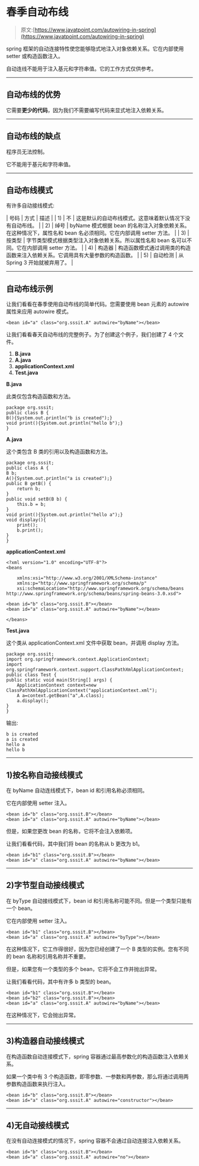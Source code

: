 # 春季自动布线

> 原文:[https://www.javatpoint.com/autowiring-in-spring](https://www.javatpoint.com/autowiring-in-spring)

spring 框架的自动连接特性使您能够隐式地注入对象依赖关系。它在内部使用 setter 或构造函数注入。

自动连线不能用于注入基元和字符串值。它的工作方式仅供参考。

* * *

## 自动布线的优势

它需要**更少的代码**，因为我们不需要编写代码来显式地注入依赖关系。

* * *

## 自动布线的缺点

程序员无法控制。

它不能用于基元和字符串值。

* * *

## 自动布线模式

有许多自动接线模式:

| 号码 | 方式 | 描述 |
| 1) | 不 | 这是默认的自动布线模式。这意味着默认情况下没有自动布线。 |
| 2) | 绰号 | byName 模式根据 bean 的名称注入对象依赖关系。在这种情况下，属性名和 bean 名必须相同。它在内部调用 setter 方法。 |
| 3) | 按类型 | 字节类型模式根据类型注入对象依赖关系。所以属性名和 bean 名可以不同。它在内部调用 setter 方法。 |
| 4) | 构造器 | 构造函数模式通过调用类的构造函数来注入依赖关系。它调用具有大量参数的构造函数。 |
| 5) | 自动检测 | 从 Spring 3 开始就被弃用了。 |

* * *

## 自动布线示例

让我们看看在春季使用自动布线的简单代码。您需要使用 bean 元素的 autowire 属性来应用 autowire 模式。

```
<bean id="a" class="org.sssit.A" autowire="byName"></bean>

```

让我们看看春天自动布线的完整例子。为了创建这个例子，我们创建了 4 个文件。

1.  **B.java**
2.  **A.java**
3.  **applicationContext.xml**
4.  **Test.java**

**B.java**

此类仅包含构造函数和方法。

```
package org.sssit;
public class B {
B(){System.out.println("b is created");}
void print(){System.out.println("hello b");}
}

```

**A.java**

这个类包含 B 类的引用以及构造函数和方法。

```
package org.sssit;
public class A {
B b;
A(){System.out.println("a is created");}
public B getB() {
	return b;
}
public void setB(B b) {
	this.b = b;
}
void print(){System.out.println("hello a");}
void display(){
	print();
	b.print();
}
}

```

**applicationContext.xml**

```
<?xml version="1.0" encoding="UTF-8"?>
<beans

	xmlns:xsi="http://www.w3.org/2001/XMLSchema-instance"
	xmlns:p="http://www.springframework.org/schema/p"
	xsi:schemaLocation="http://www.springframework.org/schema/beans 
http://www.springframework.org/schema/beans/spring-beans-3.0.xsd">

<bean id="b" class="org.sssit.B"></bean>
<bean id="a" class="org.sssit.A" autowire="byName"></bean>

</beans>

```

**Test.java**

这个类从 applicationContext.xml 文件中获取 bean，并调用 display 方法。

```
package org.sssit;
import org.springframework.context.ApplicationContext;
import org.springframework.context.support.ClassPathXmlApplicationContext;
public class Test {
public static void main(String[] args) {
	ApplicationContext context=new ClassPathXmlApplicationContext("applicationContext.xml");
	A a=context.getBean("a",A.class);
	a.display();
}
}

```

输出:

```
b is created
a is created
hello a
hello b

```

* * *

## 1)按名称自动接线模式

在 byName 自动连线模式下，bean id 和引用名称必须相同。

它在内部使用 setter 注入。

```
<bean id="b" class="org.sssit.B"></bean>
<bean id="a" class="org.sssit.A" autowire="byName"></bean>

```

但是，如果您更改 bean 的名称，它将不会注入依赖项。

让我们看看代码，其中我们将 bean 的名称从 b 更改为 b1。

```
<bean id="b1" class="org.sssit.B"></bean>
<bean id="a" class="org.sssit.A" autowire="byName"></bean>

```

* * *

## 2)字节型自动接线模式

在 byType 自动接线模式下，bean id 和引用名称可能不同。但是一个类型只能有一个 bean。

它在内部使用 setter 注入。

```
<bean id="b1" class="org.sssit.B"></bean>
<bean id="a" class="org.sssit.A" autowire="byType"></bean>

```

在这种情况下，它工作得很好，因为您已经创建了一个 B 类型的实例。您有不同的 bean 名称和引用名称并不重要。

但是，如果您有一个类型的多个 bean，它将不会工作并抛出异常。

让我们看看代码，其中有许多 b 类型的 bean。

```
<bean id="b1" class="org.sssit.B"></bean>
<bean id="b2" class="org.sssit.B"></bean>
<bean id="a" class="org.sssit.A" autowire="byName"></bean>

```

在这种情况下，它会抛出异常。

* * *

## 3)构造器自动接线模式

在构造函数自动连接模式下，spring 容器通过最高参数化的构造函数注入依赖关系。

如果一个类中有 3 个构造函数，即零参数、一参数和两参数，那么将通过调用两参数构造函数来执行注入。

```
<bean id="b" class="org.sssit.B"></bean>
<bean id="a" class="org.sssit.A" autowire="constructor"></bean>

```

* * *

## 4)无自动接线模式

在没有自动连接模式的情况下，spring 容器不会通过自动连接注入依赖关系。

```
<bean id="b" class="org.sssit.B"></bean>
<bean id="a" class="org.sssit.A" autowire="no"></bean>

```